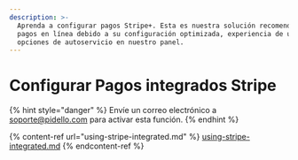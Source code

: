 ```yaml
---
description: >-
  Aprenda a configurar pagos Stripe+. Esta es nuestra solución recomendada para
  pagos en línea debido a su configuración optimizada, experiencia de usuario y
  opciones de autoservicio en nuestro panel.
---
```


# Configurar Pagos integrados Stripe

{% hint style="danger" %}
Envíe un correo electrónico a soporte@pidello.com para activar esta función.
{% endhint %}

{% content-ref url="using-stripe-integrated.md" %}
[using-stripe-integrated.md](using-stripe-integrated.md)
{% endcontent-ref %}
